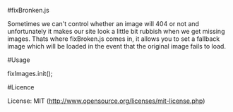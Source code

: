 #fixBronken.js

Sometimes we can't control whether an image will 404 or not and unfortunately it makes our site look a little bit rubbish when we get missing images. Thats where fixBroken.js comes in, it allows you to set a fallback image which will be loaded in the event that the original image fails to load.

#Usage

fixImages.init();

#Licence

License: MIT (http://www.opensource.org/licenses/mit-license.php)